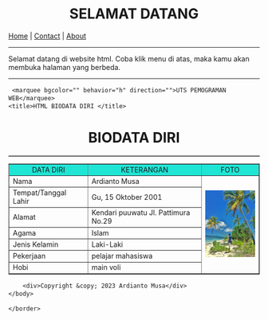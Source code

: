 <!DOCTYPE html>
<html lang="en">
    <head>
    <title>Tutorial Link di HTML</title>
    </head>
    <body>
          <h1 align="center">SELAMAT DATANG</h1>
	<table border="1" cellspacing="0" cellpadding="5" align="center" width="800">
        <p>
          <a href="index.html" >Home</a> |
          <a href="nama.html" >Contact</a> |
          <a href="about.html" >About</a>
        </p>
        <hr>
        <p>
         Selamat datang di website html. Coba klik menu di atas,
          maka kamu akan membuka halaman yang berbeda.
        </p>
        <hr>
        
 

<html>

<head>
   

     <marquee bgcolor="" behavior="h" direction="">UTS PEMOGRAMAN WEB</marquee>
	<title>HTML BIODATA DIRI </title>
</head>
<body>
	<h1 align="center">BIODATA DIRI</h1>
	<table border="1" cellspacing="0" cellpadding="5" align="center" width="800">
		<tr align="center" bgcolor="#1fe5d5">
			<td width="200">DATA DIRI</td>
			<td width="400">KETERANGAN</td>
			<td width="200">FOTO</td>
		</tr>
		<tr>
			<td>Nama</td>
			<td>Ardianto Musa</td>
			<td rowspan="7"><img src="Ardifoto.jpg" width="190px"</td>
		</tr>
		<tr>
			<td>Tempat/Tanggal Lahir</td>
			<td>Gu, 15 Oktober 2001</td>
		</tr>
		<tr>
			<td>Alamat</td>
			<td>Kendari puuwatu Jl. Pattimura No.29</td>
		</tr>
		<tr>
			<td>Agama</td>
			<td>Islam</td>
		</tr>
		<tr>
			<td>Jenis Kelamin</td>
			<td>Laki-Laki</td>
		</tr>
		<tr>
			<td>Pekerjaan</td>
			<td>pelajar mahasiswa</td>
		</tr>
		<tr>
			<td>Hobi</td>
			<td>main voli</td>
		</tr>
	</table>
</body>
</html>
       
        <div>Copyright &copy; 2023 Ardianto Musa</div>
    </body>
</html>
  
    </border>
    
      
